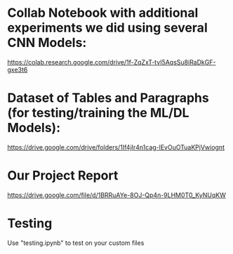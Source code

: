 # Collab Notebook with additional experiments we did using several CNN Models:

https://colab.research.google.com/drive/1f-ZqZxT-tvI5AqsSu8iRaDkGF-gxe3t6

# Dataset of Tables and Paragraphs (for testing/training the ML/DL Models):

https://drive.google.com/drive/folders/1If4jIr4n1cag-lEvOuOTuaKPjVwiognt

# Our Project Report

https://drive.google.com/file/d/1BRRuAYe-8OJ-Qp4n-9LHM0T0_KyNUqKW

# Testing 
Use "testing.ipynb" to test on your custom files 
